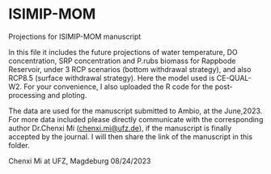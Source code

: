 # ISIMIP-MOM
Projections for ISIMIP-MOM manuscript

In this file it includes the future projections of water temperature, DO concentration, SRP concentration and P.rubs biomass for Rappbode Reservoir, under 3 RCP scenarios (bottom withdrawal strategy), and also RCP8.5 (surface withdrawal strategy). Here the model used is CE-QUAL-W2. For your convenience, I also uploaded the R code for the post-processing and ploting.

The data are used for the manuscript submitted to Ambio, at the June,2023. For more data included please directly communicate with the corresponding author Dr.Chenxi Mi (chenxi.mi@ufz.de), if the manuscript is finally accepted by the journal. I will then share the link of the manuscript in this folder.

Chenxi Mi at UFZ, Magdeburg
08/24/2023

